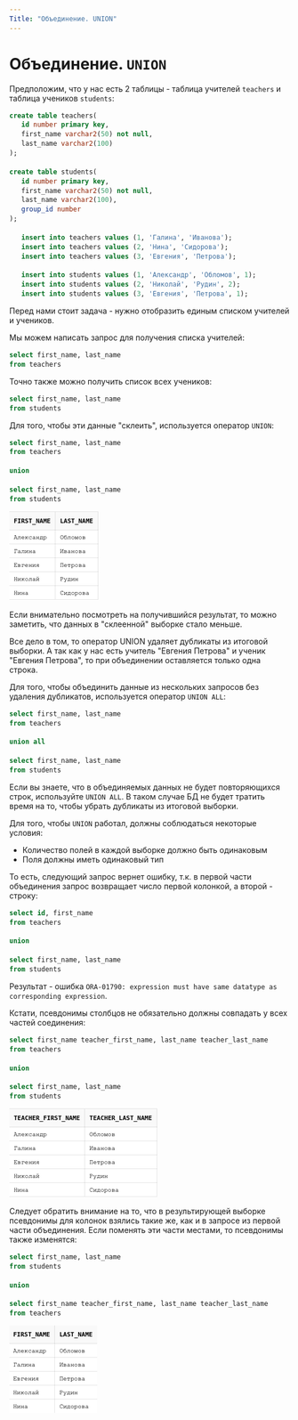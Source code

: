 ```yaml
---
Title: "Объединение. UNION"
---
```


# Объединение. `UNION`

Предположим, что у нас есть 2 таблицы - таблица учителей `teachers` и
таблица учеников `students`:

```sql
create table teachers(
   id number primary key,
   first_name varchar2(50) not null,
   last_name varchar2(100)
);

create table students(
   id number primary key,
   first_name varchar2(50) not null,
   last_name varchar2(100),
   group_id number
);

   insert into teachers values (1, 'Галина', 'Иванова');
   insert into teachers values (2, 'Нина', 'Сидорова');
   insert into teachers values (3, 'Евгения', 'Петрова');

   insert into students values (1, 'Александр', 'Обломов', 1);
   insert into students values (2, 'Николай', 'Рудин', 2);
   insert into students values (3, 'Евгения', 'Петрова', 1);
```

Перед нами стоит задача - нужно отобразить единым списком учителей и
учеников.

Мы можем написать запрос для получения списка учителей:

```sql
select first_name, last_name
from teachers
```

Точно также можно получить список всех учеников:

```sql
select first_name, last_name
from students
```

Для того, чтобы эти данные "склеить", используется оператор `UNION`:

```sql
select first_name, last_name
from teachers

union

select first_name, last_name
from students
```

![](/img/7_unions/union_example.png)

Если внимательно посмотреть на получившийся результат, то можно
заметить, что данных в "склеенной" выборке стало меньше.

Все дело в том, то оператор UNION удаляет дубликаты из итоговой выборки.
А так как у нас есть учитель "Евгения Петрова" и ученик "Евгения
Петрова", то при объединении оставляется только одна строка.

Для того, чтобы объединить данные из нескольких запросов без удаления
дубликатов, используется оператор `UNION ALL`:

```sql
select first_name, last_name
from teachers

union all

select first_name, last_name
from students
```

Если вы знаете, что в объединяемых данных не будет повторяющихся строк,
используйте `UNION ALL`. В таком случае БД не будет тратить время на то,
чтобы убрать дубликаты из итоговой выборки.

Для того, чтобы `UNION` работал, должны соблюдаться некоторые условия:

-   Количество полей в каждой выборке должно быть одинаковым
-   Поля должны иметь одинаковый тип

То есть, следующий запрос вернет ошибку, т.к. в первой части объединения
запрос возвращает число первой колонкой, а второй - строку:

```sql
select id, first_name
from teachers

union

select first_name, last_name
from students
```

Результат - ошибка
`ORA-01790: expression must have same datatype as corresponding expression`.

Кстати, псевдонимы столбцов не обязательно должны совпадать у всех
частей соединения:

```sql
select first_name teacher_first_name, last_name teacher_last_name
from teachers

union

select first_name, last_name
from students
```

![](/img/7_unions/union_aliases.png)

Следует обратить внимание на то, что в результирующей выборке псевдонимы
для колонок взялись такие же, как и в запросе из первой части
объединения. Если поменять эти части местами, то псевдонимы также
изменятся:

```sql
select first_name, last_name
from students

union

select first_name teacher_first_name, last_name teacher_last_name
from teachers
```

![](/img/7_unions/union_aliases_1.png)
